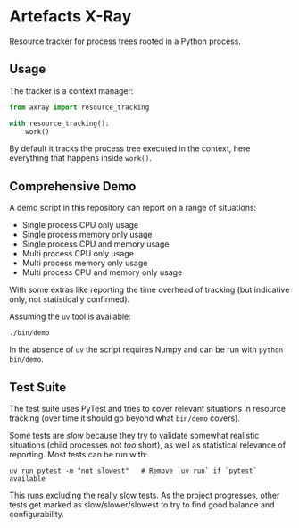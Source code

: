 Artefacts X-Ray
===============

Resource tracker for process trees rooted in a Python process.


Usage
-----

The tracker is a context manager:

```python
from axray import resource_tracking

with resource_tracking():
    work()
```

By default it tracks the process tree executed in the context, here everything that happens inside `work()`.


Comprehensive Demo
------------------

A demo script in this repository can report on a range of situations:

* Single process CPU only usage
* Single process memory only usage
* Single process CPU and memory usage
* Multi process CPU only usage
* Multi process memory only usage
* Multi process CPU and memory only usage

With some extras like reporting the time overhead of tracking (but indicative only, not statistically confirmed).

Assuming the `uv` tool is available:

```shell
./bin/demo
```

In the absence of `uv` the script requires Numpy and can be run with `python bin/demo`.


Test Suite
----------

The test suite uses PyTest and tries to cover relevant situations in resource tracking (over time it should go beyond what `bin/demo` covers).

Some tests are *slow* because they try to validate somewhat realistic situations (child processes not *too* short), as well as statistical relevance of reporting. Most tests can be run with:

```
uv run pytest -m "not slowest"   # Remove `uv run` if `pytest` available
```

This runs excluding the really slow tests. As the project progresses, other tests get marked as slow/slower/slowest to try to find good balance and configurability.

